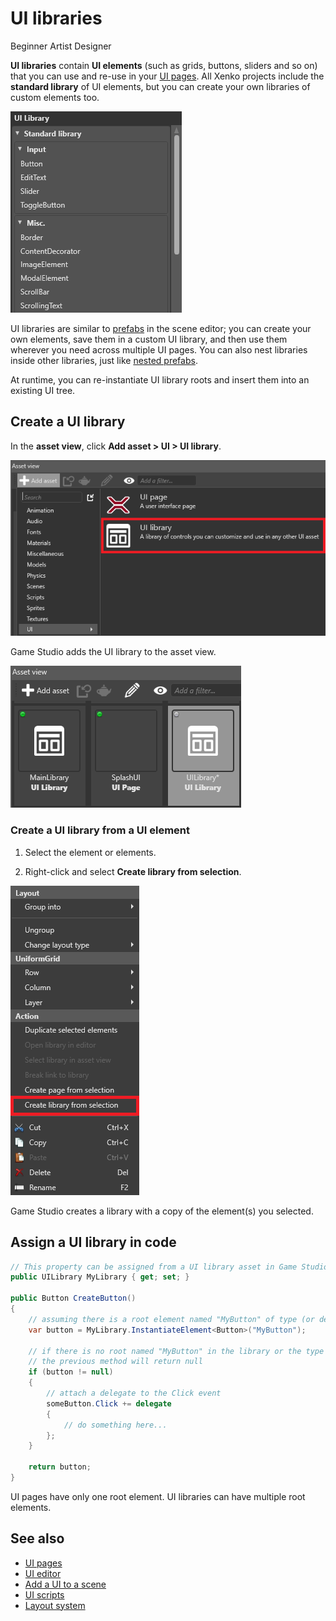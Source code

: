 # UI libraries

<span class="label label-doc-level">Beginner</span>
<span class="label label-doc-audience">Artist</span>
<span class="label label-doc-audience">Designer</span>

**UI libraries** contain **UI elements** (such as grids, buttons, sliders and so on) that you can use and re-use in your [UI pages](UI-pages.md). All Xenko projects include the **standard library** of UI elements, but you can create your own libraries of custom elements too.

![UI library](media/UI-library.png)

UI libraries are similar to [prefabs](../game-studio/prefabs/index.md) in the scene editor; you can create your own elements, save them in a custom UI library, and then use them wherever you need across multiple UI pages. You can also nest libraries inside other libraries, just like [nested prefabs](../game-studio/prefabs/nested-prefabs.md).

At runtime, you can re-instantiate UI library roots and insert them into an existing UI tree.

## Create a UI library

In the **asset view**, click **Add asset > UI > UI library**.

![Add UI library](media/add-ui-library.png)

Game Studio adds the UI library to the asset view.

![Added UI library](media/added-ui-library.png)

### Create a UI library from a UI element

1. Select the element or elements.

2. Right-click and select **Create library from selection**.

![Added UI library](media/create-library-from-selection.png)

Game Studio creates a library with a copy of the element(s) you selected.

## Assign a UI library in code

```cs
// This property can be assigned from a UI library asset in Game Studio
public UILibrary MyLibrary { get; set; }

public Button CreateButton()
{
    // assuming there is a root element named "MyButton" of type (or derived from) Button
    var button = MyLibrary.InstantiateElement<Button>("MyButton");

    // if there is no root named "MyButton" in the library or the type does not match,
    // the previous method will return null
    if (button != null)
    {        
        // attach a delegate to the Click event
        someButton.Click += delegate
        {
            // do something here...
        };
    }

    return button;
}
```

UI pages have only one root element. UI libraries can have multiple root elements.

## See also

* [UI pages](ui-pages.md)
* [UI editor](ui-editor.md)
* [Add a UI to a scene](add-a-ui-to-a-scene.md)
* [UI scripts](ui-scripts.md)
* [Layout system](layout-system.md)